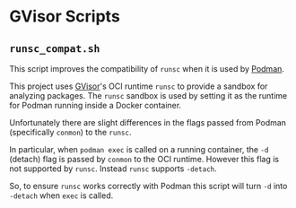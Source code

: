 # GVisor Scripts

## `runsc_compat.sh`

This script improves the compatibility of `runsc` when it is used by
[Podman](https://podman.io).

This project uses [GVisor](https://github.com/google/gvisor)'s OCI runtime
`runsc` to provide a sandbox for analyzing packages. The `runsc` sandbox is used
by setting it as the runtime for Podman running inside a Docker container.

Unfortunately there are slight differences in the flags passed from Podman
(specifically `conmon`) to the `runsc`.

In particular, when `podman exec` is called on a running container, the `-d`
(detach) flag is passed by `conmon` to the OCI runtime. However this flag is not
supported by `runsc`. Instead `runsc` supports `-detach`.

So, to ensure `runsc` works correctly with Podman this script will turn `-d`
into `-detach` when `exec` is called.